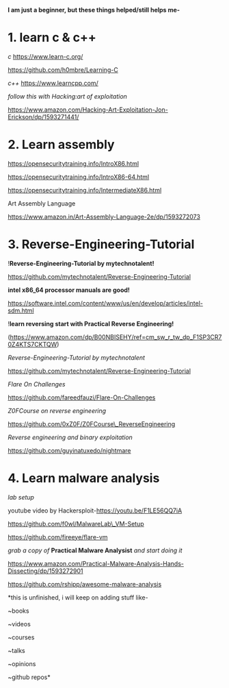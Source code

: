 **I am just a beginner, but these things helped/still helps me-**

# 1.  learn c & c++ 

*c*
https://www.learn-c.org/

https://github.com/h0mbre/Learning-C

*c++*
https://www.learncpp.com/

*follow this with Hacking:art of exploitation*

https://www.amazon.com/Hacking-Art-Exploitation-Jon-Erickson/dp/1593271441/

# 2.  Learn assembly 

https://opensecuritytraining.info/IntroX86.html

https://opensecuritytraining.info/IntroX86-64.html

https://opensecuritytraining.info/IntermediateX86.html


Art Assembly Language

https://www.amazon.in/Art-Assembly-Language-2e/dp/1593272073



# 3.  Reverse-Engineering-Tutorial

!**Reverse-Engineering-Tutorial by mytechnotalent!**

https://github.com/mytechnotalent/Reverse-Engineering-Tutorial



**intel x86_64 processor manuals are good!**

https://software.intel.com/content/www/us/en/develop/articles/intel-sdm.html



!**learn reversing start with Practical Reverse Engineering!**

(https://www.amazon.com/dp/B00NBISEHY/ref=cm_sw_r_tw_dp_F1SP3CR70Z4KTS7CKTQW)



*Reverse-Engineering-Tutorial by mytechnotalent*

https://github.com/mytechnotalent/Reverse-Engineering-Tutorial 



*Flare On Challenges* 

https://github.com/fareedfauzi/Flare-On-Challenges 



*Z0FCourse on reverse engineering*

https://github.com/0xZ0F/Z0FCourse\_ReverseEngineering 



*Reverse engineering and binary exploitation*

https://github.com/guyinatuxedo/nightmare



# 4.  Learn malware analysis

*lab setup*

youtube video by Hackersploit-https://youtu.be/F1LE56QQ7iA


https://github.com/f0wl/MalwareLab\_VM-Setup 

https://github.com/fireeye/flare-vm



*grab a copy of* **Practical Malware Analysist** *and start doing it*

https://www.amazon.com/Practical-Malware-Analysis-Hands-Dissecting/dp/1593272901

https://github.com/rshipp/awesome-malware-analysis

*this is unfinished, i will keep on adding stuff like-

~books

~videos

~courses

~talks

~opinions

~github repos*
